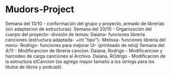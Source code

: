# Mudors-Project

Semana del 13/10 - conformación del grupo y proyecto, armado de librerías (sin adaptacion de estructuras).
Semana del 20/10 - Organización del cuerpo del proyecto- división de temas:
      Daiana- funciones librería canciones (estructura adaptada- +int "tipo")-
      Melissa- funciones librería del menú-
      Rodrigo- funciones para mejorar UI- (printeado de reloj)
Semana del 4/11 - Modificancion de libreria cancion.
      Daiana, Rodrigo - Modificancion y harcodeo de carga canciones al Archivo. 
      Daiana, ROdrigo - Modificacion de la estructura stCancion (se agrego mayor tamaño a los strings para los titulos de libros y podcast).

